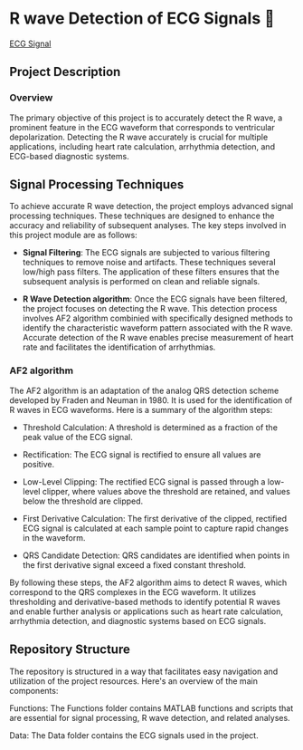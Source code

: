 # R wave Detection of ECG Signals 💓

[ECG Signal](https://github.com/Yuvalmaster/ECG-Rwave-Detection/assets/121662835/56a1c689-f4f1-4133-aa4f-2c0ee2dc9c19)

## Project Description
### Overview
The primary objective of this project is to accurately detect the R wave, a prominent feature in the ECG waveform that corresponds to ventricular depolarization. Detecting the R wave accurately is crucial for multiple applications, including heart rate calculation, arrhythmia detection, and ECG-based diagnostic systems.

## Signal Processing Techniques
To achieve accurate R wave detection, the project employs advanced signal processing techniques. These techniques are designed to enhance the accuracy and reliability of subsequent analyses. The key steps involved in this project module are as follows:

* **Signal Filtering**: The ECG signals are subjected to various filtering techniques to remove noise and artifacts. These techniques several low/high pass filters. The application of these filters ensures that the subsequent analysis is performed on clean and reliable signals.

* **R Wave Detection algorithm**: Once the ECG signals have been filtered, the project focuses on detecting the R wave. This detection process involves AF2 algorithm combinied with specifically designed methods to identify the characteristic waveform pattern associated with the R wave. Accurate detection of the R wave enables precise measurement of heart rate and facilitates the identification of arrhythmias.

### AF2 algorithm
The AF2 algorithm is an adaptation of the analog QRS detection scheme developed by Fraden and Neuman in 1980. It is used for the identification of R waves in ECG waveforms. Here is a summary of the algorithm steps:

* Threshold Calculation: A threshold is determined as a fraction of the peak value of the ECG signal.

* Rectification: The ECG signal is rectified to ensure all values are positive.

* Low-Level Clipping: The rectified ECG signal is passed through a low-level clipper, where values above the threshold are retained, and values below the threshold are clipped.

* First Derivative Calculation: The first derivative of the clipped, rectified ECG signal is calculated at each sample point to capture rapid changes in the waveform.

* QRS Candidate Detection: QRS candidates are identified when points in the first derivative signal exceed a fixed constant threshold.

By following these steps, the AF2 algorithm aims to detect R waves, which correspond to the QRS complexes in the ECG waveform. It utilizes thresholding and derivative-based methods to identify potential R waves and enable further analysis or applications such as heart rate calculation, arrhythmia detection, and diagnostic systems based on ECG signals.

## Repository Structure
The repository is structured in a way that facilitates easy navigation and utilization of the project resources. Here's an overview of the main components:

Functions: The Functions folder contains MATLAB functions and scripts that are essential for signal processing, R wave detection, and related analyses.

Data: The Data folder contains the ECG signals used in the project.
